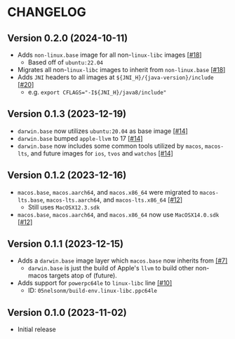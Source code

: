 # CHANGELOG

## Version 0.2.0 (2024-10-11)
 - Adds `non-linux.base` image for all non-`linux-libc` images [[#18]][18]
     - Based off of `ubuntu:22.04`
 - Migrates all non-`linux-libc` images to inherit from `non-linux.base` [[#18]][18]
 - Adds `JNI` headers to all images at `${JNI_H}/{java-version}/include` [[#20]][20]
     - e.g. `export CFLAGS="-I${JNI_H}/java8/include"`

## Version 0.1.3 (2023-12-19)
 - `darwin.base` now utilizes `ubuntu:20.04` as base image [[#14]][14]
 - `darwin.base` bumped `apple-llvm` to 17 [[#14]][14]
 - `darwin.base` now includes some common tools utilized by `macos`, 
   `macos-lts`, and future images for `ios`, `tvos` and `watchos` [[#14]][14]

## Version 0.1.2 (2023-12-16)
 - `macos.base`, `macos.aarch64`, and `macos.x86_64` were migrated to 
   `macos-lts.base`, `macos-lts.aarch64`, and `macos-lts.x86_64` [[#12]][12]
     - Still uses `MacOSX12.3.sdk`
 - `macos.base`, `macos.aarch64`, and `macos.x86_64` now use 
   `MacOSX14.0.sdk` [[#12]][12]

## Version 0.1.1 (2023-12-15)
 - Adds a `darwin.base` image layer which `macos.base` now inherits from [[#7]][7]
     - `darwin.base` is just the build of Apple's `llvm` to build other
       non-macos targets atop of (future).
 - Adds support for `powerpc64le` to `linux-libc` line [[#10]][10]
     - ID: `05nelsonm/build-env.linux-libc.ppc64le`

## Version 0.1.0 (2023-11-02)
 - Initial release

[7]: https://github.com/05nelsonm/build-env/pull/7
[10]: https://github.com/05nelsonm/build-env/pull/10
[12]: https://github.com/05nelsonm/build-env/pull/12
[14]: https://github.com/05nelsonm/build-env/pull/14
[18]: https://github.com/05nelsonm/build-env/pull/18
[20]: https://github.com/05nelsonm/build-env/pull/20
